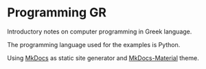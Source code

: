 # Programming GR

Introductory notes on computer programming in Greek language.

The programming language used for the examples is Python.

Using [MkDocs](http://www.mkdocs.org) as static site generator and [MkDocs-Material](https://github.com/squidfunk/mkdocs-material) theme.

